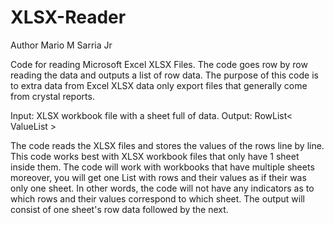 # XLSX-Reader
Author Mario M Sarria Jr

Code for reading Microsoft Excel XLSX Files. The code goes row by row reading the data and outputs a list of row data. The purpose of this code is to extra data from Excel XLSX data only export files that generally come from crystal reports. 

Input: XLSX workbook file with a sheet full of data.
Output: RowList< ValueList<Row Values> >


The code reads the XLSX files and stores the values of the rows line by line. This code works best with XLSX workbook files that only have 1 sheet inside them. The code will work with workbooks that have multiple sheets moreover, you will get one List with rows and their values as if their was only one sheet. In other words, the code will not have any indicators as to which rows and their values correspond to which sheet. The output will consist of one sheet's row data followed by the next.
